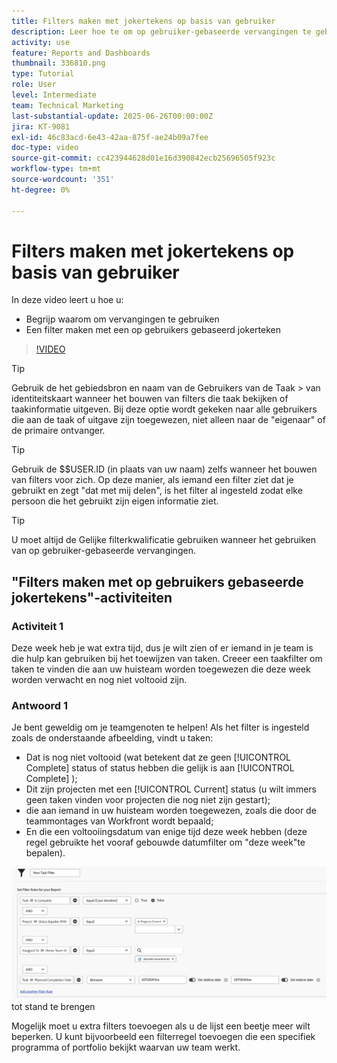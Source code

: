 ```yaml
---
title: Filters maken met jokertekens op basis van gebruiker
description: Leer hoe te om op gebruiker-gebaseerde vervangingen te gebruiken en hoe te om een filter te bouwen dat op de het programma geopende gebruiker wordt gebaseerd.
activity: use
feature: Reports and Dashboards
thumbnail: 336810.png
type: Tutorial
role: User
level: Intermediate
team: Technical Marketing
last-substantial-update: 2025-06-26T00:00:00Z
jira: KT-9081
exl-id: 46c83acd-6e43-42aa-875f-ae24b09a7fee
doc-type: video
source-git-commit: cc423944628d01e16d390842ecb25696505f923c
workflow-type: tm+mt
source-wordcount: '351'
ht-degree: 0%

---
```


# Filters maken met jokertekens op basis van gebruiker

In deze video leert u hoe u:

* Begrijp waarom om vervangingen te gebruiken
* Een filter maken met een op gebruikers gebaseerd jokerteken

>[!VIDEO](https://video.tv.adobe.com/v/3464483/?captions=dut&quality=12&learn=on&enablevpops=0)

>[!TIP]
>
>Gebruik de het gebiedsbron en naam van de Gebruikers van de Taak > van identiteitskaart wanneer het bouwen van filters die taak bekijken of taakinformatie uitgeven.  Bij deze optie wordt gekeken naar alle gebruikers die aan de taak of uitgave zijn toegewezen, niet alleen naar de &quot;eigenaar&quot; of de primaire ontvanger.

>[!TIP]
>
>Gebruik de $$USER.ID (in plaats van uw naam) zelfs wanneer het bouwen van filters voor zich. Op deze manier, als iemand een filter ziet dat je gebruikt en zegt &quot;dat met mij delen&quot;, is het filter al ingesteld zodat elke persoon die het gebruikt zijn eigen informatie ziet.

>[!TIP]
>
>U moet altijd de Gelijke filterkwalificatie gebruiken wanneer het gebruiken van op gebruiker-gebaseerde vervangingen.


## &quot;Filters maken met op gebruikers gebaseerde jokertekens&quot;-activiteiten

### Activiteit 1

Deze week heb je wat extra tijd, dus je wilt zien of er iemand in je team is die hulp kan gebruiken bij het toewijzen van taken. Creeer een taakfilter om taken te vinden die aan uw huisteam worden toegewezen die deze week worden verwacht en nog niet voltooid zijn.

### Antwoord 1

Je bent geweldig om je teamgenoten te helpen! Als het filter is ingesteld zoals de onderstaande afbeelding, vindt u taken:

* Dat is nog niet voltooid (wat betekent dat ze geen [!UICONTROL Complete] status of status hebben die gelijk is aan [!UICONTROL Complete] );
* Dit zijn projecten met een [!UICONTROL Current] status (u wilt immers geen taken vinden voor projecten die nog niet zijn gestart);
* die aan iemand in uw huisteam worden toegewezen, zoals die door de teammontages van Workfront wordt bepaald;
* En die een voltooiingsdatum van enige tijd deze week hebben (deze regel gebruikte het vooraf gebouwde datumfilter om &quot;deze week&quot;te bepalen).

![&#x200B; een beeld van het scherm om een taakfilter met een op gebruiker-gebaseerde vervanging &#x200B;](assets/user-wildcard-exercise-answer.png) tot stand te brengen

Mogelijk moet u extra filters toevoegen als u de lijst een beetje meer wilt beperken. U kunt bijvoorbeeld een filterregel toevoegen die een specifiek programma of portfolio bekijkt waarvan uw team werkt.
